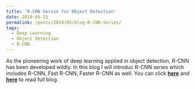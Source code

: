 ```yaml
---
title: 'R-CNN Serise for Object Detection'
date: 2019-05-21
permalink: /posts/2019/05/blog-R-CNN-Series/
tags:
  - Deep Learning
  - Object Detection
  - R-CNN
---
```


As the pioneering work of deep learning applied in object detection, R-CNN has been developed wildly. In this blog I will introduc R-CNN series which includes R-CNN, Fast R-CNN, Faster R-CNN as well. You can click [**here**](https://zhuanlan.zhihu.com/p/60033491) and [**here**](https://github.com/PrideLee/Machine-Learning-Notes/tree/master/Machine%20Learning/Faster%20R-CNN) to read full blog. 
